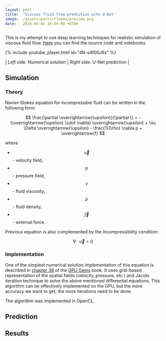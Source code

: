 ```yaml
---
layout: post
title:  "Viscous fluid flow prediction with U-Net"
image:  /assets/posts/flownn/preview.png
date:   2018-06-01 16:44:00 +0700
---
```


This is my attempt to use deep learning techniques for realistic simulation of viscous fluid flow. [Here](https://github.com/agerasev/flownn) you can find the source code and notebooks.

{% include youtube_player.html id="4N-s4f00J6s" %}

| *Left side:* Numerical solution | *Right side:* U-Net prediction |

## Simulation

### Theory

Navier-Stokes equation for incompressible fluid can be written in the following form:

$$
\frac{\partial \overrightarrow{\upsilon}}{\partial t} = - (\overrightarrow{\upsilon} \cdot \nabla) \overrightarrow{\upsilon} + \nu \Delta \overrightarrow{\upsilon} - \frac{1}{\rho} \nabla p + \overrightarrow{f}
$$

where
+ $$ \overrightarrow{\upsilon} $$ - velocity field,
+ $$ p $$ - pressure field,
+ $$ \nu $$ - fluid viscosity,
+ $$ \rho $$ - fluid density,
+ $$ \overrightarrow{f} $$ - external force.

Previous equation is also complemented by the incompressibility condition:

$$
\nabla \cdot \overrightarrow{\upsilon} = 0
$$

### Implementation

One of the simplest numerical solution implementation of this equation is described in [chapter 38](https://developer.download.nvidia.com/books/HTML/gpugems/gpugems_ch38.html) of the [GPU Gems](https://developer.nvidia.com/gpugems/gpugems/contributors) book. It uses grid-based representation of the spatial fields (velocity, pressure, etc.) and Jacobi iteration technique to solve the above mentioned differential equations. This algorithm can be effectively implemented on the GPU, but the more accuracy we want to get, the more iterations need to be done.

The algorithm was implemented in OpenCL.

## Prediction


## Results


